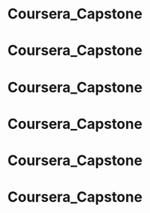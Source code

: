 # Coursera_Capstone
# Coursera_Capstone
# Coursera_Capstone
# Coursera_Capstone
# Coursera_Capstone
# Coursera_Capstone
